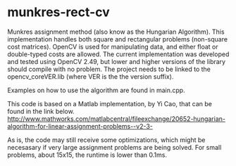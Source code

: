 munkres-rect-cv
===============

Munkres assignment method (also know as the Hungarian Algorithm). This implementation handles both square and
rectangular problems (non-square cost matrices). OpenCV is used for manipulating data, and either float or double-typed
costs are allowed. The current implementation was developed and tested using OpenCV 2.49, but lower and
higher versions of the library should compile with no problem. The project needs to be linked to the opencv_coreVER.lib (where VER is the the version suffix).

Examples on how to use the algorithm are found in main.cpp.

This code is based on a Matlab implementation, by Yi Cao, that can be found in the link below.
http://www.mathworks.com/matlabcentral/fileexchange/20652-hungarian-algorithm-for-linear-assignment-problems--v2-3-

As is, the code may still receive some optimizations, which might be necesasary if very large assignment problems are being
solved. For small problems, about 15x15, the runtime is lower than 0.1ms.
